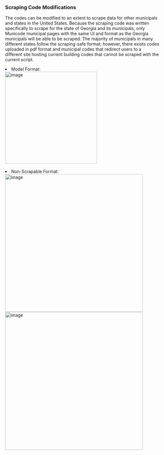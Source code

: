 ### Scraping Code Modifications
The codes can be modified to an extent to scrape data for other municipals and states in the United States. Because the scraping code was written specifically to scrape for the state of Georgia and its municipals, 
only Municode municipal pages with the same UI and format as the Georgia municipals will be able to be scraped. The majority of municipals in many different states follow the scraping-safe format;
however, there exists codes uploaded in pdf format and municipal codes that redirect users to a different site hosting current building codes that cannot be scraped with the current script.
<li>
  Model Format:
</li>
<img width="300" alt="image" src="https://github.com/macarah/Municode/assets/115976408/26fefaf8-8c9a-45c6-b222-f2f0e88e8823">
<br></br>
<li>
  Non-Scrapable Format:
</li>
<img width="450" alt="image" src="https://github.com/macarah/Municode/assets/115976408/e7d1e976-34bd-44e0-adbc-778c8fce4ce2">
<img width="450" alt="image" src="https://github.com/macarah/Municode/assets/115976408/086bb421-63d5-45b7-a3df-4bd72ed0ed8b">

